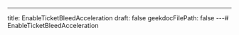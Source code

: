 ---
title: EnableTicketBleedAcceleration
draft: false
geekdocFilePath: false
---# EnableTicketBleedAcceleration